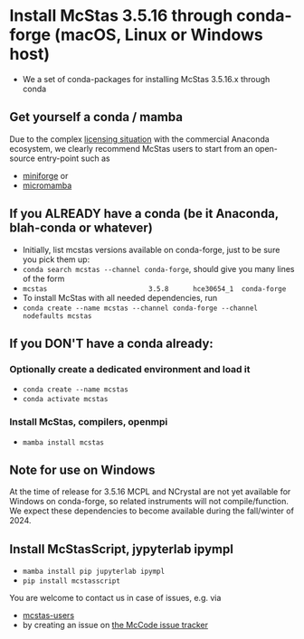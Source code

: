 # Install McStas 3.5.16 through conda-forge (macOS, Linux or Windows host)

* We a set of conda-packages for installing McStas 3.5.16.x through conda

## Get yourself a conda / mamba
Due to the complex [licensing situation](https://discuss.scientific-python.org/t/response-to-anaconda-switch-to-paid-plans/1395) with the commercial Anaconda ecosystem, we clearly recommend McStas users to start from an open-source entry-point such as
* [miniforge](https://github.com/conda-forge/miniforge) or
* [micromamba](https://mamba.readthedocs.io/en/latest/user_guide/micromamba.html)

## If you ALREADY have a conda (be it Anaconda, blah-conda or whatever)
* Initially, list mcstas versions available on conda-forge, just to be sure you pick them up:
* ```conda search mcstas --channel conda-forge```, should give you many lines of the form
* ```mcstas                         3.5.8      hce30654_1  conda-forge   ```
* To install McStas with all needed dependencies, run
* ```conda create --name mcstas --channel conda-forge --channel nodefaults mcstas```

## If you DON'T have a conda already:

### Optionally create a dedicated environment and load it
* ```conda create --name mcstas ```
* ```conda activate mcstas```

### Install McStas, compilers, openmpi
* ```mamba install mcstas```

## Note for use on Windows
At the time of release for 3.5.16 MCPL and NCrystal are not yet available for Windows on conda-forge, so related instruments will not compile/function.
We expect these dependencies to become available during the fall/winter of 2024.

## Install McStasScript, jypyterlab ipympl
* ```mamba install pip jupyterlab ipympl```
* ```pip install mcstasscript```

You are welcome to contact us in case of issues, e.g. via
*   [mcstas-users](mailto:mcstas-users@mcstas.org)
* by creating an issue on [the McCode issue tracker](https://github.com/McStasMcXtrace/McCode/issues)

